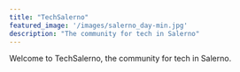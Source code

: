 ```yaml
---
title: "TechSalerno"
featured_image: '/images/salerno_day-min.jpg'
description: "The community for tech in Salerno"
---
```

Welcome to TechSalerno, the community for tech in Salerno.

